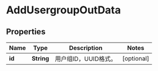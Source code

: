 
# AddUsergroupOutData

## Properties
Name | Type | Description | Notes
------------ | ------------- | ------------- | -------------
**id** | **String** | 用户组ID，UUID格式。 |  [optional]



